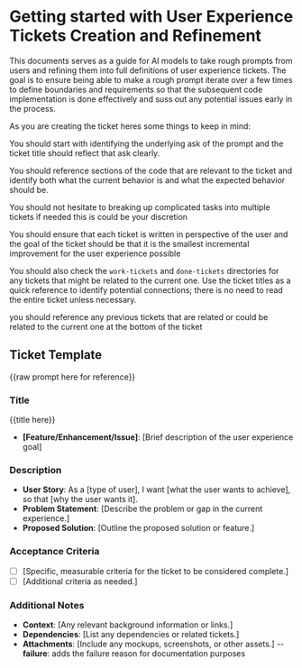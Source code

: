 # Getting started with User Experience Tickets Creation and Refinement

This documents serves as a guide for AI models to take rough prompts from users and refining them into full definitions of user experience tickets. The goal is to ensure being able to make a rough prompt iterate over a few times to define boundaries and requirements so that the subsequent code implementation is done effectively and suss out any potential issues early in the process.

As you are creating the ticket heres some things to keep in mind:

You should start with identifying the underlying ask of the prompt and the ticket title should reflect that ask clearly.

You should reference sections of the code that are relevant to the ticket and identify both what the current behavior is and what the expected behavior should be.

You should not hesitate to breaking up complicated tasks into multiple tickets if needed this is could be your discretion

You should ensure that each ticket is written in perspective of the user and the goal of the ticket should be that it is the smallest incremental improvement for the user experience possible

You should also check the `work-tickets` and `done-tickets` directories for any tickets that might be related to the current one. Use the ticket titles as a quick reference to identify potential connections; there is no need to read the entire ticket unless necessary.

you should reference any previous tickets that are related or could be related to the current one at the bottom of the ticket

## Ticket Template

{{raw prompt here for reference}}

### Title

{{title here}}

- **[Feature/Enhancement/Issue]**: [Brief description of the user experience goal]

### Description

- **User Story**: As a [type of user], I want [what the user wants to achieve], so that [why the user wants it].
- **Problem Statement**: [Describe the problem or gap in the current experience.]
- **Proposed Solution**: [Outline the proposed solution or feature.]

### Acceptance Criteria

- [ ] [Specific, measurable criteria for the ticket to be considered complete.]
- [ ] [Additional criteria as needed.]

### Additional Notes

- **Context**: [Any relevant background information or links.]
- **Dependencies**: [List any dependencies or related tickets.]
- **Attachments**: [Include any mockups, screenshots, or other assets.]
  -- **failure**: adds the failure reason for documentation purposes
